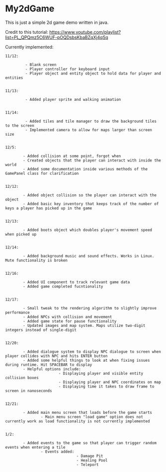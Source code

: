 # My2dGame

This is just a simple 2d game demo written in java.

Credit to this tutorial: https://www.youtube.com/playlist?list=PL_QPQmz5C6WUF-pOQDsbsKbaBZqXj4qSq


Currently implemented:

    11/12:

             - Blank screen
             - Player controller for keyboard input
             - Player object and entity object to hold data for player and entities

    
    11/13:

             - Added player sprite and walking animation


    11/14:

             - Added tiles and tile manager to draw the background tiles to the screen
             - Implemented camera to allow for maps larger than screen size


    12/5:
            
            - Added collision at some point, forgot when
            - Created objects that the player can interact with inside the world
            - Added some documentation inside various methods of the GamePanel class for clarification 


    12/12:

            - Added object collision so the player can interact with the object
            - Added basic key inventory that keeps track of the number of keys a player has picked up in the game


    12/13:

            - Added boots object which doubles player's movement speed when picked up
            
            
    12/14:
    
            - Added background music and sound effects. Works in Linux. Mute functionality is broken
            
            
    12/16:
    
            - Added UI component to track relevant game data    
            - Added game completed fucntionality
            
            
    12/17:
    
            - Small tweak to the rendering algorithm to slightly improve performance
            - Added NPCs with collision and movement
            - Added game state for pause functionality
            - Updated images and map system. Maps utilize two-digit integers instead of single-digit
       
       
    12/20:
    
            - Added dialogue system to display NPC dialogue to screen when player collides with NPC and hits ENTER button
            - Added some helpful things to look at when fixing issues during runtime. Hit SPACEBAR to display
            - Helpful options include:
                            - Displaying player and visible entity collision boxes
                            - Displaying player and NPC coordinates on map
                            - Displaying time it takes to draw frame to screen in nanoseconds
    
    
    12/21:
    
            - Added main menu screen that loads before the game starts
                    - Main menu screen "load game" option does not currently work as load functionality is not currently implemented
                    
                                     
    1/2:
    
            - Added events to the game so that player can trigger random events when entering a tile
                    - Events added:
                                    - Damage Pit
                                    - Healing Pool
                                    - Teleport

